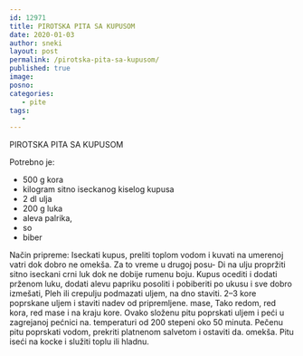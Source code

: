 ```yaml
---
id: 12971
title: PIROTSKA PITA SA KUPUSOM
date: 2020-01-03
author: sneki
layout: post
permalink: /pirotska-pita-sa-kupusom/
published: true
image: 
posno: 
categories:
   - pite
tags:
   -
---
```

PIROTSKA PITA SA KUPUSOM

Potrebno je:

* 500 g kora
* kilogram sitno iseckanog kiselog kupusa
* 2 dl ulja
* 200 g luka
* aleva palrika,
* so 
* biber

Način pripreme:
Iseckati kupus, preliti toplom vodom i kuvati na
umerenoj vatri dok dobro ne omekša. Za to vreme u drugoj posu-
Di na ulju propržiti sitno iseckani crni luk dok ne dobije
rumenu boju. Kupus ocediti i dodati prženom luku, dodati
alevu papriku posoliti i pobiberiti po ukusu i sve dobro
izmešati, Pleh ili crepulju podmazati uljem, na dno staviti.
2–3 kore poprskane uljem i staviti nadev od pripremljene.
mase, Tako redom, red kora, red mase i na kraju kore. Ovako
složenu pitu poprskati uljem i peći u zagrejanoj pećnici na.
temperaturi od 200 stepeni oko 50 minuta. Pečenu pitu
poprskati vodom, prekriti platnenom salvetom i ostaviti da.
omekša. Pitu iseći na kocke i služiti toplu ili hladnu.

 
  

